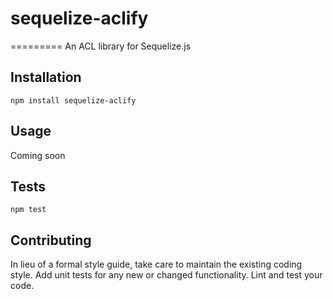 # sequelize-aclify
=========
An ACL library for Sequelize.js 

## Installation

  `npm install sequelize-aclify`

## Usage

Coming soon

## Tests

  `npm test`

## Contributing

In lieu of a formal style guide, take care to maintain the existing coding style. Add unit tests for any new or changed functionality. Lint and test your code.